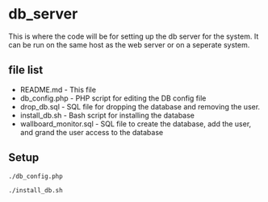 db_server
=========

This is where the code will be for setting up the db server for the system. It can be run on the same host as the
web server or on a seperate system.

file list
---------

* README.md - This file
* db_config.php - PHP script for editing the DB config file
* drop_db.sql - SQL file for dropping the database and removing the user.
* install_db.sh - Bash script for installing the database
* wallboard_monitor.sql - SQL file to create the database, add the user, and grand the user access to the database

Setup
-----

`./db_config.php`

`./install_db.sh`
